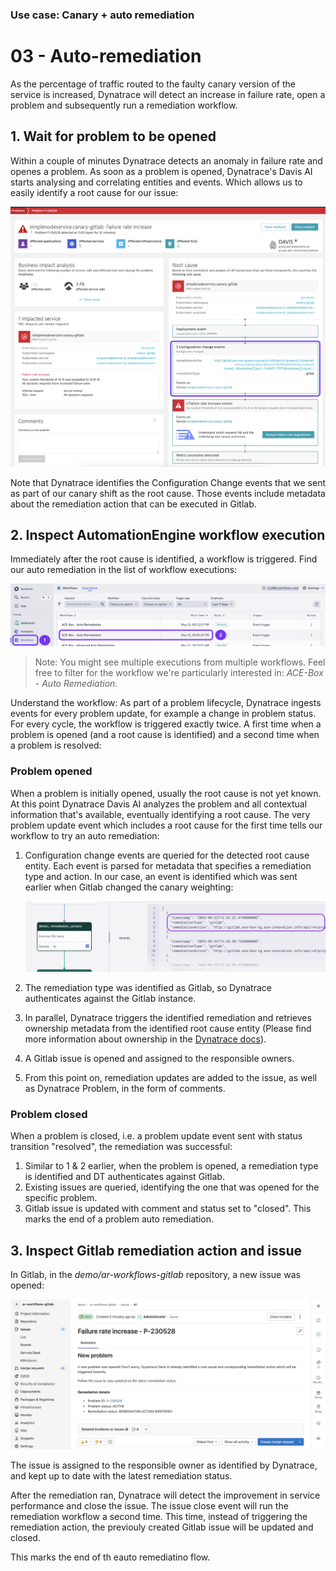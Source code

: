 ### Use case: Canary + auto remediation

# 03 - Auto-remediation

As the percentage of traffic routed to the faulty canary version of the service is increased, Dynatrace will detect an increase in failure rate, open a problem and subsequently run a remediation workflow.

## 1. Wait for problem to be opened

Within a couple of minutes Dynatrace detects an anomaly in failure rate and openes a problem. As soon as a problem is opened, Dynatrace's Davis AI starts analysing and correlating entities and events. Which allows us to easily identify a root cause for our issue:

![dynatrace_problem_rootcause](assets/dynatrace_problem_root_cause.png)

Note that Dynatrace identifies the Configuration Change events that we sent as part of our canary shift as the root cause. Those events include metadata about the remediation action that can be executed in Gitlab.

## 2. Inspect AutomationEngine workflow execution

Immediately after the root cause is identified, a workflow is triggered. Find our auto remediation in the list of workflow executions: 

![workflow_executions](assets/workflow_executions.png)

>Note: You might see multiple executions from multiple workflows. Feel free to filter for the workflow we're particularly interested in: _ACE-Box - Auto Remediation_.

Understand the workflow: As part of a problem lifecycle, Dynatrace ingests events for every problem update, for example a change in problem status. For every cycle, the workflow is triggered exactly twice. A first time when a problem is opened (and a root cause is identified) and a second time when a problem is resolved:

### Problem opened
    
When a problem is initially opened, usually the root cause is not yet known. At this point Dynatrace Davis AI analyzes the problem and all contextual information that's available, eventually identifying a root cause. The very problem update event which includes a root cause for the first time tells our workflow to try an auto remediation:

1) Configuration change events are queried for the detected root cause entity. Each event is parsed for metadata that specifies a remediation type and action. In our case, an event is identified which was sent earlier when Gitlab changed the canary weighting:

    ![remediation_action](assets/remediation_action.png)

2) The remediation type was identified as Gitlab, so Dynatrace authenticates against the Gitlab instance.
3) In parallel, Dynatrace triggers the identified remediation and retrieves ownership metadata from the identified root cause entity (Please find more information about ownership in the [Dynatrace docs](https://www.dynatrace.com/support/help/manage/ownership)).
4) A Gitlab issue is opened and assigned to the responsible owners.
5) From this point on, remediation updates are added to the issue, as well as Dynatrace Problem, in the form of comments.

### Problem closed

When a problem is closed, i.e. a problem update event sent with status transition "resolved", the remediation was successful:

1) Similar to 1 & 2 earlier, when the problem is opened, a remediation type is identified and DT authenticates against Gitlab.
2) Existing issues are queried, identifying the one that was opened for the specific problem.
3) Gitlab issue is updated with comment and status set to "closed". This marks the end of a problem auto remediation.

## 3. Inspect Gitlab remediation action and issue

In Gitlab, in the *demo/ar-workflows-gitlab* repository, a new issue was opened:

![gitlab_issue_opened](assets/gitlab_issue_opened.png)

The issue is assigned to the responsible owner as identified by Dynatrace, and kept up to date with the latest remediation status.

After the remediation ran, Dynatrace will detect the improvement in service performance and close the issue. The issue close event will  run the remediation workflow a second time. This time, instead of triggering the remediation action, the previouly created Gitlab issue will be updated and closed.

This marks the end of th eauto remediatino flow.
